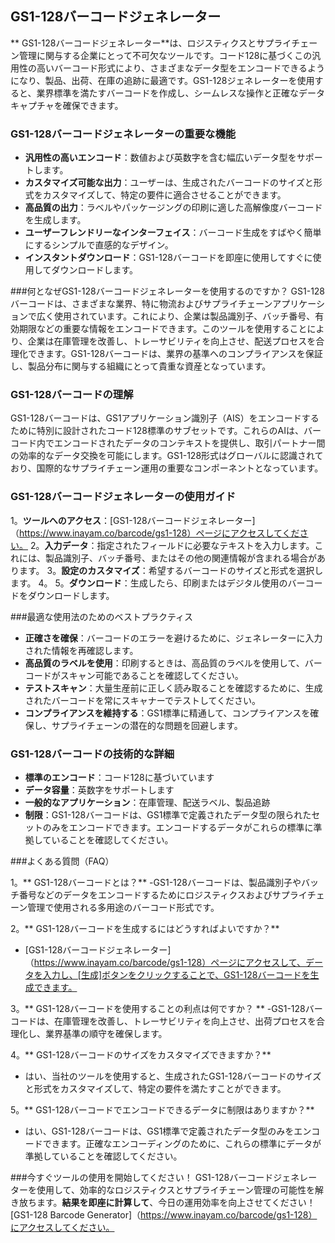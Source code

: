 ## GS1-128バーコードジェネレーター

** GS1-128バーコードジェネレーター**は、ロジスティクスとサプライチェーン管理に関与する企業にとって不可欠なツールです。コード128に基づくこの汎用性の高いバーコード形式により、さまざまなデータ型をエンコードできるようになり、製品、出荷、在庫の追跡に最適です。GS1-128ジェネレーターを使用すると、業界標準を満たすバーコードを作成し、シームレスな操作と正確なデータキャプチャを確保できます。

### GS1-128バーコードジェネレーターの重要な機能
-  **汎用性の高いエンコード**：数値および英数字を含む幅広いデータ型をサポートします。
-  **カスタマイズ可能な出力**：ユーザーは、生成されたバーコードのサイズと形式をカスタマイズして、特定の要件に適合させることができます。
-  **高品質の出力**：ラベルやパッケージングの印刷に適した高解像度バーコードを生成します。
-  **ユーザーフレンドリーなインターフェイス**：バーコード生成をすばやく簡単にするシンプルで直感的なデザイン。
-  **インスタントダウンロード**：GS1-128バーコードを即座に使用してすぐに使用してダウンロードします。

###何となぜGS1-128バーコードジェネレーターを使用するのですか？
GS1-128バーコードは、さまざまな業界、特に物流およびサプライチェーンアプリケーションで広く使用されています。これにより、企業は製品識別子、バッチ番号、有効期限などの重要な情報をエンコードできます。このツールを使用することにより、企業は在庫管理を改善し、トレーサビリティを向上させ、配送プロセスを合理化できます。GS1-128バーコードは、業界の基準へのコンプライアンスを保証し、製品分布に関与する組織にとって貴重な資産となっています。

### GS1-128バーコードの理解
GS1-128バーコードは、GS1アプリケーション識別子（AIS）をエンコードするために特別に設計されたコード128標準のサブセットです。これらのAIは、バーコード内でエンコードされたデータのコンテキストを提供し、取引パートナー間の効率的なデータ交換を可能にします。GS1-128形式はグローバルに認識されており、国際的なサプライチェーン運用の重要なコンポーネントとなっています。

### GS1-128バーコードジェネレーターの使用ガイド
1。**ツールへのアクセス**：[GS1-128バーコードジェネレーター]（https://www.inayam.co/barcode/gs1-128）ページにアクセスしてください。
2。**入力データ**：指定されたフィールドに必要なテキストを入力します。これには、製品識別子、バッチ番号、またはその他の関連情報が含まれる場合があります。
3。**設定のカスタマイズ**：希望するバーコードのサイズと形式を選択します。
4。
5。**ダウンロード**：生成したら、印刷またはデジタル使用のバーコードをダウンロードします。

###最適な使用法のためのベストプラクティス
-  **正確さを確保**：バーコードのエラーを避けるために、ジェネレーターに入力された情報を再確認します。
-  **高品質のラベルを使用**：印刷するときは、高品質のラベルを使用して、バーコードがスキャン可能であることを確認してください。
-  **テストスキャン**：大量生産前に正しく読み取ることを確認するために、生成されたバーコードを常にスキャナーでテストしてください。
-  **コンプライアンスを維持する**：GS1標準に精通して、コンプライアンスを確保し、サプライチェーンの潜在的な問題を回避します。

### GS1-128バーコードの技術的な詳細
-  **標準のエンコード**：コード128に基づいています
-  **データ容量**：英数字をサポートします
-  **一般的なアプリケーション**：在庫管理、配送ラベル、製品追跡
-  **制限**：GS1-128バーコードは、GS1標準で定義されたデータ型の限られたセットのみをエンコードできます。エンコードするデータがこれらの標準に準拠していることを確認してください。

###よくある質問（FAQ）

1。** GS1-128バーコードとは？**
-GS1-128バーコードは、製品識別子やバッチ番号などのデータをエンコードするためにロジスティクスおよびサプライチェーン管理で使用される多用途のバーコード形式です。

2。** GS1-128バーコードを生成するにはどうすればよいですか？**
-  [GS1-128バーコードジェネレーター]（https://www.inayam.co/barcode/gs1-128）ページにアクセスして、データを入力し、[生成]ボタンをクリックすることで、GS1-128バーコードを生成できます。

3。** GS1-128バーコードを使用することの利点は何ですか？ **
-GS1-128バーコードは、在庫管理を改善し、トレーサビリティを向上させ、出荷プロセスを合理化し、業界基準の順守を確保します。

4。** GS1-128バーコードのサイズをカスタマイズできますか？**
- はい、当社のツールを使用すると、生成されたGS1-128バーコードのサイズと形式をカスタマイズして、特定の要件を満たすことができます。

5。** GS1-128バーコードでエンコードできるデータに制限はありますか？**
- はい、GS1-128バーコードは、GS1標準で定義されたデータ型のみをエンコードできます。正確なエンコーディングのために、これらの標準にデータが準拠していることを確認してください。

###今すぐツールの使用を開始してください！
GS1-128バーコードジェネレーターを使用して、効率的なロジスティクスとサプライチェーン管理の可能性を解き放ちます。**結果を即座に計算して**、今日の運用効率を向上させてください！[GS1-128 Barcode Generator]（https://www.inayam.co/barcode/gs1-128）にアクセスしてください。
